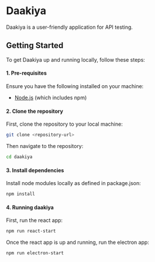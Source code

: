 # Daakiya
Daakiya is a user-friendly application for API testing.

## Getting Started
To get Daakiya up and running locally, follow these steps:

#### 1. Pre-requisites
Ensure you have the following installed on your machine:
- [Node.js](https://nodejs.org/) (which includes npm)

#### 2. Clone the repository
First, clone the repository to your local machine:
```bash
git clone <repository-url>
```
Then navigate to the repository:
```bash 
cd daakiya
```

#### 3. Install dependencies
Install node modules locally as defined in package.json:
```bash
npm install
```

#### 4. Running daakiya
First, run the react app:
```bash
npm run react-start
```

Once the react app is up and running, run the electron app:
```bash
npm run electron-start
```
